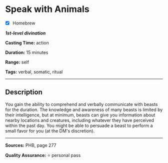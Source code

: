 # Speak with Animals

- [x] Homebrew

***1st-level divination***

**Casting Time:** action

**Duration:** 15 minutes

**Range:** self

**Tags:** verbal, somatic, ritual

---

## Description
You gain the ability to comprehend and verbally communicate with beasts for the duration.
The knowledge and awareness of many beasts is limited by their intelligence, but at minimum, beasts can give you information about nearby locations and creatures, including whatever they have perceived within the past day.
You might be able to persuade a beast to perform a small favor for you (at the DM's discretion).

---

**Sources:** PHB, page 277

**Quality Assurance:** :star: personal pass
